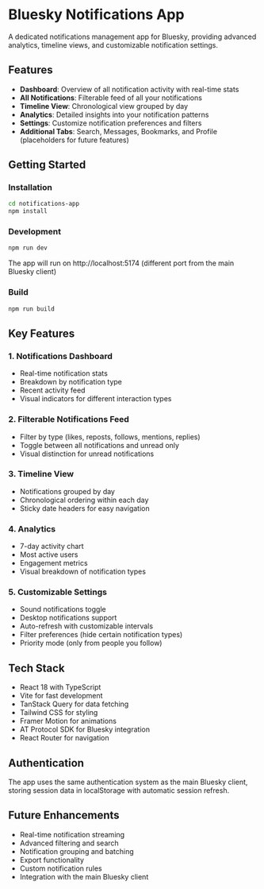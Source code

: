 # Bluesky Notifications App

A dedicated notifications management app for Bluesky, providing advanced analytics, timeline views, and customizable notification settings.

## Features

- **Dashboard**: Overview of all notification activity with real-time stats
- **All Notifications**: Filterable feed of all your notifications
- **Timeline View**: Chronological view grouped by day
- **Analytics**: Detailed insights into your notification patterns
- **Settings**: Customize notification preferences and filters
- **Additional Tabs**: Search, Messages, Bookmarks, and Profile (placeholders for future features)

## Getting Started

### Installation

```bash
cd notifications-app
npm install
```

### Development

```bash
npm run dev
```

The app will run on http://localhost:5174 (different port from the main Bluesky client)

### Build

```bash
npm run build
```

## Key Features

### 1. Notifications Dashboard
- Real-time notification stats
- Breakdown by notification type
- Recent activity feed
- Visual indicators for different interaction types

### 2. Filterable Notifications Feed
- Filter by type (likes, reposts, follows, mentions, replies)
- Toggle between all notifications and unread only
- Visual distinction for unread notifications

### 3. Timeline View
- Notifications grouped by day
- Chronological ordering within each day
- Sticky date headers for easy navigation

### 4. Analytics
- 7-day activity chart
- Most active users
- Engagement metrics
- Visual breakdown of notification types

### 5. Customizable Settings
- Sound notifications toggle
- Desktop notifications support
- Auto-refresh with customizable intervals
- Filter preferences (hide certain notification types)
- Priority mode (only from people you follow)

## Tech Stack

- React 18 with TypeScript
- Vite for fast development
- TanStack Query for data fetching
- Tailwind CSS for styling
- Framer Motion for animations
- AT Protocol SDK for Bluesky integration
- React Router for navigation

## Authentication

The app uses the same authentication system as the main Bluesky client, storing session data in localStorage with automatic session refresh.

## Future Enhancements

- Real-time notification streaming
- Advanced filtering and search
- Notification grouping and batching
- Export functionality
- Custom notification rules
- Integration with the main Bluesky client